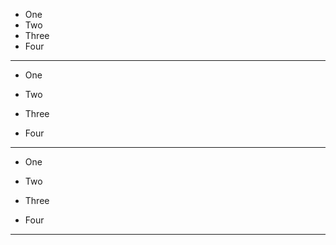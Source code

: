  * One
 * Two
 * Three
 * Four
*****

 * One
 * Two
 * Three

 * Four
*****

 * One
 * Two
 * Three

 * Four

*****
